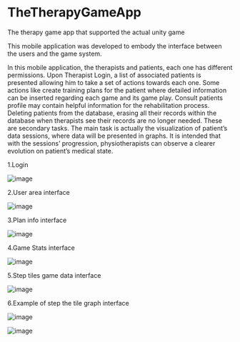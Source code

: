 # TheTherapyGameApp
The therapy game app that supported the actual unity game

This mobile application was developed to embody the interface between the users and the game system.

In this mobile application, the therapists and patients, each one has different permissions. Upon Therapist Login, a list of associated patients is presented allowing him to take a set of actions towards each one. Some actions like create training plans for the patient where detailed information can be inserted regarding each game and its game play. Consult patients profile may contain helpful information for the rehabilitation process. Deleting patients from the database, erasing all their records within the database when therapists see their records are no longer needed. These are secondary tasks. The main task is actually the visualization of patient’s data sessions, where data will be presented in graphs. It is intended that with the sessions’ progression, physiotherapists can observe a clearer evolution on patient’s medical state.

1.Login

![image](https://user-images.githubusercontent.com/10187250/177948149-737e26c6-21a2-4af4-bb91-31aac2530644.png)

2.User area interface

![image](https://user-images.githubusercontent.com/10187250/177948194-b0296421-a208-4f1a-9349-e0eb485d675b.png)

3.Plan info interface

![image](https://user-images.githubusercontent.com/10187250/177948231-a7220462-f21e-478e-8b99-8d1d4fde41e3.png)

4.Game Stats interface

![image](https://user-images.githubusercontent.com/10187250/177948271-b6853f42-95e2-4a66-b27f-6f3fb74658a1.png)

5.Step tiles game data interface

![image](https://user-images.githubusercontent.com/10187250/177948347-5a3a56d6-639c-41c1-92c1-88c3b4fe0ef1.png)

6.Example of step the tile graph interface

![image](https://user-images.githubusercontent.com/10187250/177948432-a04a412d-2486-43ee-827f-5a3f6e98bb2b.png)

![image](https://user-images.githubusercontent.com/10187250/177948450-90f12f27-cba6-4ac4-b0dc-8d4eefb13476.png)



